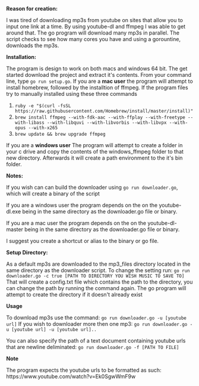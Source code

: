 <p><b>Reason for creation:</b></p>
<p>
  I was tired of downloading mp3s from youtube on sites that allow you to input one link at a time.  
  By using youtube-dl and ffmpeg I was able to get around that.  
  The go program will download many mp3s in parallel.  The script checks to see how many cores you have and using a gorountine, downloads the mp3s.
</p>

<p><b>Installation:</b></p>
<p>
  The program is design to work on both macs and windows 64 bit.  
  The get started download the project and extract it's contents.  
  From your command line, type <code>go run setup.go</code>.  
  If you are a <b>mac user</b> the program will attempt to install homebrew, followed by the installtion of ffmpeg.  
  If the program files try to manually installed using these three commands
  <ol>
    <li><code>ruby -e "$(curl -fsSL https://raw.githubusercontent.com/Homebrew/install/master/install)"</code></li>
    <li><code>brew install ffmpeg --with-fdk-aac --with-ffplay --with-freetype --with-libass --with-libquvi --with-libvorbis --with-libvpx --with-opus --with-x265</code></li>
    <li><code>brew update && brew upgrade ffmpeg</code></li>
  </ol>
  If you are a <b>windows user</b> The program will attempt to create a folder in your c drive and copy the contents of the windows_ffmpeg folder to that new directory.  Afterwards it will create a path environment to the it's bin folder.
</p>
<p><b>Notes:</b></p>
<p>
  If you wish can can build the downloader using <code>go run downloader.go</code>, which will create a binary of the script
</p>
<p>
  If you are a windows user the program depends on the on the youtube-dl.exe being in the same directory as the downloader.go file or binary.
</p>
<p>
  If you are a mac user the program depends on the on the youtube-dl-master being in the same directory as the downloader.go file or binary.
</p>
<p>
  I suggest you create a shortcut or alias to the binary or go file.
</p>
<p><b>Setup Directory:</b></p>
<p>
  As a default mp3s are downloaded to the mp3_files directory located in the same directory as the downloader script.  
  To change the setting run:
  <code>go run downloader.go -c true [PATH TO DIRECTORY YOU WISH MUSIC TO SAVE TO] </code>
  That will create a config.txt file which contains the path to the directory, you can change the path by running the command again.
  The go program will attempt to create the directory if it doesn't already exist
</p>

<p><b>Usage</b></p>
<p>
  To download mp3s use the command:
  <code>go run downloader.go -u [youtube url]</code>
  If you wish to downloader more then one mp3:
  <code>go run downloader.go -u [youtube url] -u [youtube url]..</code>
</p>
<p>
  You can also specify the path of a text document containing youtube urls that are newline deliminated:
  <code>go run downloader.go -f [PATH TO FILE]</code>
</p>
<p><b>Note</b></p>
<p>
  The program expects the youtube urls to be formatted as such: https://www.youtube.com/watch?v=Ek0SgwWmF9w
</p>